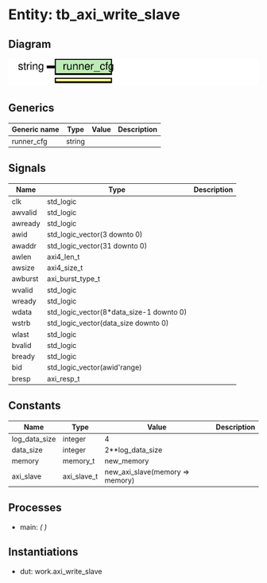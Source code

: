 # Entity: tb_axi_write_slave
## Diagram
![Diagram](tb_axi_write_slave.svg "Diagram")
## Generics
| Generic name | Type   | Value | Description |
| ------------ | ------ | ----- | ----------- |
| runner_cfg   | string |       |             |
## Signals
| Name    | Type                                     | Description |
| ------- | ---------------------------------------- | ----------- |
| clk     | std_logic                                |             |
| awvalid | std_logic                                |             |
| awready | std_logic                                |             |
| awid    | std_logic_vector(3 downto 0)             |             |
| awaddr  | std_logic_vector(31 downto 0)            |             |
| awlen   | axi4_len_t                               |             |
| awsize  | axi4_size_t                              |             |
| awburst | axi_burst_type_t                         |             |
| wvalid  | std_logic                                |             |
| wready  | std_logic                                |             |
| wdata   | std_logic_vector(8*data_size-1 downto 0) |             |
| wstrb   | std_logic_vector(data_size downto 0)     |             |
| wlast   | std_logic                                |             |
| bvalid  | std_logic                                |             |
| bready  | std_logic                                |             |
| bid     | std_logic_vector(awid'range)             |             |
| bresp   | axi_resp_t                               |             |
## Constants
| Name          | Type        | Value                            | Description |
| ------------- | ----------- | -------------------------------- | ----------- |
| log_data_size | integer     |  4                               |             |
| data_size     | integer     |  2**log_data_size                |             |
| memory        | memory_t    |  new_memory                      |             |
| axi_slave     | axi_slave_t |  new_axi_slave(memory => memory) |             |
## Processes
- main: _(  )_

## Instantiations
- dut: work.axi_write_slave
